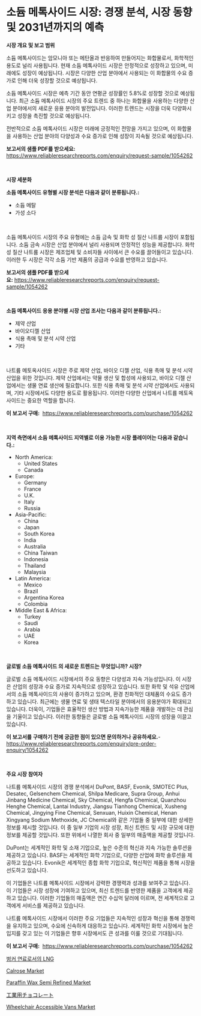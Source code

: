 <p><h1>소듐 메톡사이드 시장: 경쟁 분석, 시장 동향 및 2031년까지의 예측</h1></p><p><strong>시장 개요 및 보고 범위</strong></p>
<p><p>소듐 메톡사이드는 암모니아 또는 메탄올과 반응하여 만들어지는 화합물로서, 화학적인 용도로 널리 사용됩니다. 현재 소듐 메톡사이드 시장은 안정적으로 성장하고 있으며, 미래에도 성장이 예상됩니다. 시장은 다양한 산업 분야에서 사용되는 이 화합물의 수요 증가로 인해 더욱 성장할 것으로 예상됩니다.</p><p>소듐 메톡사이드 시장은 예측 기간 동안 연평균 성장률인 5.8%로 성장할 것으로 예상됩니다. 최근 소듐 메톡사이드 시장의 주요 트렌드 중 하나는 화합물을 사용하는 다양한 산업 분야에서의 새로운 응용 분야의 발전입니다. 이러한 트렌드는 시장을 더욱 다양화시키고 성장을 촉진할 것으로 예상됩니다.</p><p>전반적으로 소듐 메톡사이드 시장은 미래에 긍정적인 전망을 가지고 있으며, 이 화합물을 사용하는 산업 분야의 다양성과 수요 증가로 인해 성장이 지속될 것으로 예상됩니다.</p></p>
<p><strong>보고서의 샘플 PDF를 받으세요:</strong> <a href="https://www.reliableresearchreports.com/enquiry/request-sample/1054262">https://www.reliableresearchreports.com/enquiry/request-sample/1054262</a></p>
<p>&nbsp;</p>
<p><strong>시장 세분화</strong></p>
<p><strong>소듐 메톡사이드 유형별 시장 분석은 다음과 같이 분류됩니다.:</strong></p>
<p><ul><li>소듐 메탈</li><li>가성 소다</li></ul></p>
<p>&nbsp;</p>
<p><p>소듐 메톡사이드 시장의 주요 유형에는 소듐 금속 및 화학 성 질산 나트륨 시장이 포함됩니다. 소듐 금속 시장은 산업 분야에서 널리 사용되며 안정적인 성능을 제공합니다. 화학 성 질산 나트륨 시장은 제조업체 및 소비자들 사이에서 큰 수요를 끌어들이고 있습니다. 이러한 두 시장은 각각 소듐 기반 제품의 공급과 수요를 반영하고 있습니다.</p></p>
<p><strong>보고서의 샘플 PDF를 받으세요:</strong>&nbsp;<a href="https://www.reliableresearchreports.com/enquiry/request-sample/1054262">https://www.reliableresearchreports.com/enquiry/request-sample/1054262</a></p>
<p>&nbsp;</p>
<p><strong> 소듐 메톡사이드 응용 분야별 시장 산업 조사는 다음과 같이 분류됩니다.:</strong></p>
<p><ul><li>제약 산업</li><li>바이오디젤 산업</li><li>식용 촉매 및 분석 시약 산업</li><li>기타</li></ul></p>
<p>&nbsp;</p>
<p><p>나트륨 메토옥사이드 시장은 주로 제약 산업, 바이오 디젤 산업, 식용 촉매 및 분석 시약 산업을 위한 것입니다. 제약 산업에서는 약물 생산 및 합성에 사용되고, 바이오 디젤 산업에서는 생물 연료 생산에 필요합니다. 또한 식용 촉매 및 분석 시약 산업에서도 사용되며, 기타 시장에서도 다양한 용도로 활용됩니다. 이러한 다양한 산업에서 나트륨 메토옥사이드는 중요한 역할을 합니다.</p></p>
<p><strong>이 보고서 구매:</strong>&nbsp; <a href="https://www.reliableresearchreports.com/purchase/1054262">https://www.reliableresearchreports.com/purchase/1054262</a></p>
<p>&nbsp;</p>
<p><strong>지역 측면에서 소듐 메톡사이드 지역별로 이용 가능한 시장 플레이어는 다음과 같습니다.:</strong></p>
<p><ul>
    <li>
        North America:
        <ul>
            <li>United States</li>
            <li>Canada</li>
        </ul>
    </li>
    <li>
        Europe:
        <ul>
            <li>Germany</li>
            <li>France</li>
            <li>U.K.</li>
            <li>Italy</li>
            <li>Russia</li>
        </ul>
    </li>
    <li>
        Asia-Pacific:
        <ul>
            <li>China</li>
            <li>Japan</li>
            <li>South Korea</li>
            <li>India</li>
            <li>Australia</li>
            <li>China Taiwan</li>
            <li>Indonesia</li>
            <li>Thailand</li>
            <li>Malaysia</li>
        </ul>
    </li>
    <li>
        Latin America:
        <ul>
            <li>Mexico</li>
            <li>Brazil</li>
            <li>Argentina Korea</li>
            <li>Colombia</li>
        </ul>
    </li>
    <li>
        Middle East & Africa:
        <ul>
            <li>Turkey</li>
            <li>Saudi</li>
            <li>Arabia</li>
            <li>UAE</li>
            <li>Korea</li>
        </ul>
    </li>
    </ul></p>
<p>&nbsp;</p>
<p><strong>글로벌 소듐 메톡사이드 의 새로운 트렌드는 무엇입니까? 시장?</strong></p>
<p><p>글로벌 소듐 메톡사이드 시장에서의 주요 동향은 다양성과 지속 가능성입니다. 이 시장은 산업의 성장과 수요 증가로 지속적으로 성장하고 있습니다. 또한 화학 및 석유 산업에서의 소듐 메톡사이드의 사용이 증가하고 있으며, 환경 친화적인 대체품의 수요도 증가하고 있습니다. 최근에는 생물 연료 및 생태 텍스타일 분야에서의 응용분야가 확대되고 있습니다. 더욱이, 기업들은 효율적인 생산 방법과 지속가능한 제품을 개발하는 데 관심을 기울이고 있습니다. 이러한 동향들은 글로벌 소듐 메톡사이드 시장의 성장을 이끌고 있습니다.</p></p>
<p><strong>이 보고서를 구매하기 전에 궁금한 점이 있으면 문의하거나 공유하세요.</strong>- <a href="https://www.reliableresearchreports.com/enquiry/pre-order-enquiry/1054262">https://www.reliableresearchreports.com/enquiry/pre-order-enquiry/1054262</a></p>
<p>&nbsp;</p>
<p><strong>주요 시장 참여자</strong></p>
<p><p>나트륨 메톡사이드 시장의 경쟁 분석에서 DuPont, BASF, Evonik, SMOTEC Plus, Desatec, Gelsenchem Chemical, Shilpa Medicare, Supra Group, Anhui Jinbang Medicine Chemical, Sky Chemical, Hengfa Chemical, Quanzhou Henghe Chemical, Lantai Industry, Jiangsu Tianhong Chemical, Xusheng Chemical, Jingying Fine Chemical, Senxuan, Huixin Chemical, Henan Xingyang Sodium Methoxide, JC Chemical와 같은 기업들 중 일부에 대한 상세한 정보를 제시할 것입니다. 이 중 일부 기업의 시장 성장, 최신 트렌드 및 시장 규모에 대한 정보를 제공할 것입니다. 또한 위에서 나열한 회사 중 일부의 매출액을 제공할 것입니다.</p><p>DuPont는 세계적인 화학 및 소재 기업으로, 높은 수준의 혁신과 지속 가능한 솔루션을 제공하고 있습니다. BASF는 세계적인 화학 기업으로, 다양한 산업에 화학 솔루션을 제공하고 있습니다. Evonik은 세계적인 종합 화학 기업으로, 혁신적인 제품을 통해 시장을 선도하고 있습니다.</p><p>이 기업들은 나트륨 메톡사이드 시장에서 강력한 경쟁력과 성과를 보여주고 있습니다. 이 기업들은 시장 성장에 기여하고 있으며, 최신 트렌드를 반영한 제품을 고객에게 제공하고 있습니다. 이러한 기업들의 매출액은 연간 수십억 달러에 이르며, 전 세계적으로 고객에게 서비스를 제공하고 있습니다.</p><p>나트륨 메톡사이드 시장에서 이러한 주요 기업들은 지속적인 성장과 혁신을 통해 경쟁력을 유지하고 있으며, 수요에 신속하게 대응하고 있습니다. 세계적인 화학 시장에서 높은 입지를 갖고 있는 이 기업들은 향후 시장에서도 큰 성과를 이룰 것으로 기대됩니다.</p></p>
<p><strong>이 보고서 구매:</strong>&nbsp;&nbsp;<a href="https://www.reliableresearchreports.com/purchase/1054262">https://www.reliableresearchreports.com/purchase/1054262</a></p>
<p><p><a href="https://github.com/nuekbpymrrz5/Market-Research-Report-List-1/blob/main/7818837188264.md">벙커 연료로서의 LNG</a></p><p><a href="https://issuu.com/reportprime-2/docs/calrose-market-size-2030.pptx">Calrose Market</a></p><p><a href="https://rainy-horn-d69.notion.site/Paraffin-Wax-Semi-Refined-Market-Size-Evaluating-its-Market-Trends-Growth-and-Projections-2024--7d74a0242d704b6e82c414b39cd2fe15">Paraffin Wax Semi Refined Market</a></p><p><a href="https://github.com/ihabdkwlxs948/Market-Research-Report-List-1/blob/main/6533516188422.md">工業用チョコレート</a></p><p><a href="https://github.com/Paul14Anderson63/Market-Research-Report-List-3/blob/main/wheelchair-accessible-vans-market.md">Wheelchair Accessible Vans Market</a></p></p>
